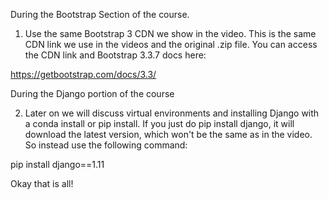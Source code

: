During the Bootstrap Section of the course.

1. Use the same Bootstrap 3 CDN we show in the video. This is the same CDN link we use in the videos and the original .zip file. You can access the CDN link and Bootstrap 3.3.7 docs here:

https://getbootstrap.com/docs/3.3/

During the Django portion of the course

2. Later on we will discuss virtual environments and installing Django with a conda install or pip install. If you just do pip install django, it will download the latest version, which won't be the same as in the video. So instead use the following command:

pip install django==1.11

Okay that is all!
